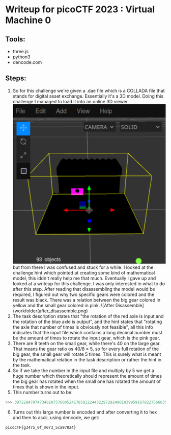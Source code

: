 # Writeup for picoCTF 2023 : Virtual Machine 0

## Tools:
- three.js
- python3
- dencode.com

## Steps:
1) So for this challenge we're given a .dae file which is a COLLADA file that stands for digital asset exchange. Essentially it's a 3D model. Doing this challenge I managed to load it into an online 3D viewer
![Before Disassemble](workfolder/before_disassemble.png)
but from there I was confused and stuck for a while. I looked at the challenge hint which pointed at creating some kind of mathematical model, this iddn't really help me that much. Eventually I gave up and looked at a writeup for this challenge. I was only interested in what to do after this step. After reading that disassembling the model would be required, I figured out why two specific gears were colored and the result was black. There was a relation between  the big gear colored in yellow and the small gear colored in pink. 
![After Disassemble](workfolder(after_disassemble.png)
2) The task description states that "the rotation of the red axle is input and the rotation of the blue axle is output", and the hint states that "rotating the axle that number of times is obviously not feasible", all this info indicates that the input file which contains a long decimal number must be the amount of times to rotate the input gear, which is the pink gear.
3) There are 8 teeth on the small gear, while there's 40 on the large gear. That means the gear ratio os 40/8 = 5, so for every full rotation of the big gear, the small gear will rotate 5 times. This is surely what is meant by the mathematical relation in the task description or rather the hint in the task.
4) So if we take the number in the input file and multiply by 5 we get a huge number which theoretically should represent the amount of times the big gear has rotated when the small one has rotated the amount of times that is shown in the input.
5) This number turns out to be:
```python
>>> 39722847074734820757600524178581224432297292490103995916782275668358702105*5 = 198614235373674103788002620892906122161486462450519979583911378341793510525
```
6) Turns out this large number is encoded and after converting it to hex and then to ascii, using dencode, we get:
```
picoCTF{g34r5_0f_m0r3_5ca97824}
```

